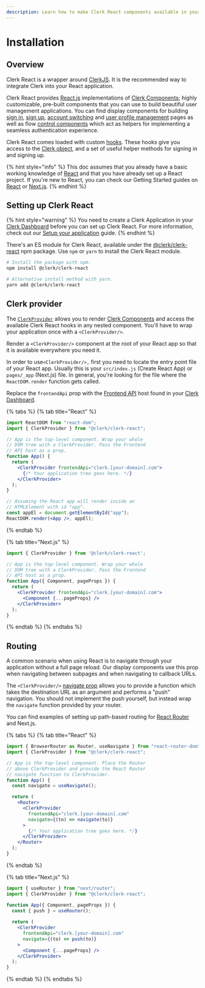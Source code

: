 ```yaml
---
description: Learn how to make Clerk React components available in your project.
---
```


# Installation

## Overview

Clerk React is a wrapper around [ClerkJS](../clerkjs/). It is the recommended way to integrate Clerk into your React application.

Clerk React provides [React.js](https://reactjs.org) implementations of [Clerk Components](../../main-concepts/clerk-components.md); highly customizable, pre-built components that you can use to build beautiful user management applications. You can find display components for building [sign in](../../components/sign-in/sign-in.md), [sign up](../../components/sign-up/sign-up.md), [account switching](../../components/user-button.md) and [user profile management](../../components/user-profile/user-profile.md) pages as well as flow [control components](../../components/control-components/) which act as helpers for implementing a seamless authentication experience.

Clerk React comes loaded with custom [hooks](./). These hooks give you access to the [Clerk object](../clerkjs/clerk.md), and a set of useful helper methods for signing in and signing up.

{% hint style="info" %}
This doc assumes that you already have a basic working knowledge of [React](https://reactjs.org) and that you have already set up a React project. If you're new to React, you can check our Getting Started guides on [React](../../get-started/create-react-app.md) or [Next.js](../../get-started/nextjs.md).
{% endhint %}

## Setting up Clerk React

{% hint style="warning" %}
You need to create a Clerk Application in your [Clerk Dashboard](https://dashboard.clerk.dev) before you can set up Clerk React. For more information, check out our [Setup your application](../../popular-guides/setup-your-application.md) guide.
{% endhint %}

There's an ES module for Clerk React, available under the [@clerk/clerk-react](https://www.npmjs.com/package/@clerk/clerk-react) npm package. Use `npm` or `yarn` to install the Clerk React module.

```bash
# Install the package with npm.
npm install @clerk/clerk-react

# Alternative install method with yarn.
yarn add @clerk/clerk-react
```

## Clerk provider

The [`ClerkProvider`](clerkprovider.md) allows you to render [Clerk Components](../../main-concepts/clerk-components.md) and access the available Clerk React hooks in any nested component. You'll have to wrap your application once with a `<ClerkProvider/>`.

Render a `<ClerkProvider/>` component at the root of your React app so that it is available everywhere you need it.

In order to use`<ClerkProvider/>,` first you need to locate the entry point file of your React app. Usually this is your `src/index.js` (Create React App) or `pages/_app` (Next.js) file. In general, you're looking for the file where the `ReactDOM.render` function gets called.

Replace the `frontendApi` prop with the [Frontend API](../frontend-api-reference/) host found in your [Clerk Dashboard](https://dashboard.clerk.dev).

{% tabs %}
{% tab title="React" %}
```jsx
import ReactDOM from "react-dom";
import { ClerkProvider } from "@clerk/clerk-react";

// App is the top-level component. Wrap your whole
// DOM tree with a ClerkProvider. Pass the Frontend 
// API host as a prop.
function App() {
  return (
    <ClerkProvider frontendApi="clerk.[your-domain].com">
      {/* Your application tree goes here. */}
    </ClerkProvider>
  );
}

// Assuming the React app will render inside an 
// HTMLElement with id "app".
const appEl = document.getElementById("app");
ReactDOM.render(<App />, appEl);
```
{% endtab %}

{% tab title="Next.js" %}
```jsx
import { ClerkProvider } from '@clerk/clerk-react';

// App is the top-level component. Wrap your whole
// DOM tree with a ClerkProvider. Pass the Frontend
// API host as a prop.
function App({ Component, pageProps }) {
  return (
    <ClerkProvider frontendApi="clerk.[your-domain].com">
      <Component {...pageProps} />
    </ClerkProvider>
  );
}
```
{% endtab %}
{% endtabs %}

## Routing

A common scenario when using React is to navigate through your application without a full page reload. Our display components use this prop when navigating between subpages and when navigating to callback URLs.

The `<ClerkProvider/>` [navigate prop](clerkprovider.md#props) allows you to provide a function which takes the destination URL as an argument and performs a "push" navigation. You should not implement the push yourself, but instead wrap the `navigate` function provided by your router.

You can find examples of setting up path-based routing for [React Router](https://reactrouter.com) and Next.js.

{% tabs %}
{% tab title="React" %}
```jsx
import { BrowserRouter as Router, useNavigate } from "react-router-dom";
import { ClerkProvider } from "@clerk/clerk-react";

// App is the top-level component. Place the Router 
// above ClerkProvider and provide the React Router 
// navigate function to ClerkProvider.
function App() {
  const navigate = useNavigate();

  return (
    <Router>
      <ClerkProvider
        frontendApi="clerk.[your-domain].com"
        navigate={(to) => navigate(to)}
      >
        {/* Your application tree goes here. */}
      </ClerkProvider>
    </Router>
  );
}
```
{% endtab %}

{% tab title="Next.js" %}
```jsx
import { useRouter } from "next/router";
import { ClerkProvider } from "@clerk/clerk-react";

function App({ Component, pageProps }) {
  const { push } = useRouter();
  
  return (
    <ClerkProvider 
      frontendApi="clerk.[your-domain].com" 
      navigate={(to) => push(to)}
    >
      <Component {...pageProps} />
    </ClerkProvider>
  );
}
```
{% endtab %}
{% endtabs %}

